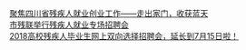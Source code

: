   
[聚焦四川省残疾人就业创业工作——走出家门，收获蓝天](http://www.dianyue.me/archives/617/vpzb3q7twdh6bos5/)  
[市残联举行残疾人就业专场招聘会](http://www.dianyue.me/archives/101/yybril4cad3jlluf/)  
[2018高校残疾人毕业生网上双向选择招聘会，延长到7月15日啦！](http://www.dianyue.me/archives/452/0nzyqt0l0s9h0vhq/)